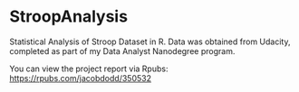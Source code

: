 # StroopAnalysis
Statistical Analysis of Stroop Dataset in R. Data was obtained from Udacity, completed as part of my Data Analyst Nanodegree program. 

You can view the project report via Rpubs: https://rpubs.com/jacobdodd/350532
